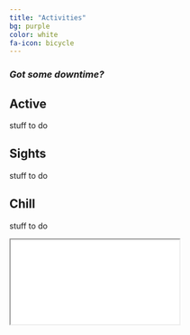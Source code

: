```yaml
---
title: "Activities"
bg: purple
color: white
fa-icon: bicycle
---
```


### *Got some downtime?*



## Active

stuff to do

## Sights

stuff to do

## Chill

stuff to do


<div class="icontain"><iframe src="//www.youtube.com/embed/ledwkZojE4c" allowfullscreen></iframe></div>
